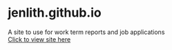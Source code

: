 # jenlith.github.io
A site to use for work term reports and job applications  
[Click to view site here](https://jenlith.github.io/)  
